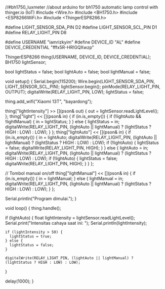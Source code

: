 //#bh1750_luxmeter
//about arduino for bh1750 automatic lamp control with thinger.io (IoT)
#include <Wire.h>
#include <BH1750.h>
#include <ESP8266WiFi.h>
#include <ThingerESP8266.h>

#define LIGHT_SENSOR_SDA_PIN D2
#define LIGHT_SENSOR_SCL_PIN D1
#define RELAY_LIGHT_PIN D8

#define USERNAME "iamrizkyim"
#define DEVICE_ID "AL"
#define DEVICE_CREDENTIAL "fffx5R-HR!GQXwzp"

ThingerESP8266 thing(USERNAME, DEVICE_ID, DEVICE_CREDENTIAL);
BH1750 lightSensor;

bool lightStatus = false;
bool lightAuto = false;
bool lightManual = false;

void setup() {
  Serial.begin(115200);
  Wire.begin(LIGHT_SENSOR_SDA_PIN, LIGHT_SENSOR_SCL_PIN);
  lightSensor.begin();
  pinMode(RELAY_LIGHT_PIN, OUTPUT);
  digitalWrite(RELAY_LIGHT_PIN, LOW);
  lightStatus = false;

  thing.add_wifi("Xiaomi 13T", "bayardong");

  thing["lightIntensity"] >> [](pson& out) {
    out = lightSensor.readLightLevel();
  };
  thing["light"] << [](pson& in) {
    if (in.is_empty()) {
      if (!lightAuto && !lightManual) {
        in = lightStatus;
      }
    } else {
      lightStatus = in;
      digitalWrite(RELAY_LIGHT_PIN, (lightAuto || lightManual) ? (lightStatus ? HIGH : LOW) : LOW);
    }
  };
  thing["lightAuto"] << [](pson& in) {
    if (in.is_empty()) {
      in = lightAuto;
      digitalWrite(RELAY_LIGHT_PIN, (lightAuto || lightManual) ? (lightStatus ? HIGH : LOW) : LOW);
      if (!lightAuto) {
        lightStatus = false;
        digitalWrite(RELAY_LIGHT_PIN, HIGH);
      }
    } else {
      lightAuto = in;
      digitalWrite(RELAY_LIGHT_PIN, (lightAuto || lightManual) ? (lightStatus ? HIGH : LOW) : LOW);
      if (!lightAuto) {
        lightStatus = false;
        digitalWrite(RELAY_LIGHT_PIN, HIGH);
      }
    }
  };

  // Tombol manual on/off
  thing["lightManual"] << [](pson& in) {
    if (in.is_empty()) {
      in = lightManual;
    } else {
      lightManual = in;
      digitalWrite(RELAY_LIGHT_PIN, (lightAuto || lightManual) ? (lightStatus ? HIGH : LOW) : LOW);
    }
  };

  Serial.println("Program dimulai.");
}

void loop() {
  thing.handle();

  if (lightAuto) {
    float lightIntensity = lightSensor.readLightLevel();
    Serial.print("Intensitas cahaya saat ini: ");
    Serial.println(lightIntensity);

    if (lightIntensity > 50) {
      lightStatus = true;
    } else {
      lightStatus = false;
    }

    digitalWrite(RELAY_LIGHT_PIN, (lightAuto || lightManual) ? (lightStatus ? HIGH : LOW) : LOW);
  }

  delay(1000);
}
